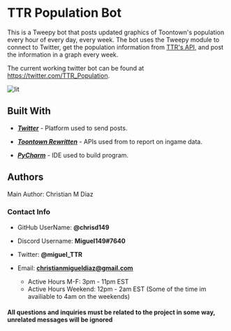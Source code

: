 # TTR Population Bot

This is a Tweepy bot that posts updated graphics of Toontown's population every hour of every day, every week.  The bot uses the Tweepy module to connect to Twitter, get the population information from [TTR's API](https://github.com/ToontownRewritten/api-doc/blob/master/population.md), and post the information in a graph every week.

The current working twitter bot can be found at https://twitter.com/TTR_Population.

![lit](https://user-images.githubusercontent.com/48182689/71801237-4bfe3f00-3028-11ea-8a1f-62b81ae9b2f8.png)

<h2>Built With</h2>

*	[***Twitter***](https://www.twitter.com) - Platform used to send posts.

*	[***Toontown Rewritten***](https://www.toontownrewritten.com/) - APIs used from to report on ingame data.

*	[***PyCharm***](https://www.jetbrains.com/pycharm/) - IDE used to build program.



<h2>Authors</h2>

Main Author: Christian M Diaz

<h3>Contact Info</h3>

*	GitHub UserName: **@chrisd149**

*	Discord Username: **Miguel149#7640**

*	Twitter: **@miguel_TTR**

* Email: **christianmigueldiaz@gmail.com**
	* Active Hours M-F: 3pm - 11pm EST
	* Active Hours Weekend: 12pm - 2am EST (Some of the time im availiable to 4am on the weekends)

<h4>All questions and inquiries must be related to the project in some way, unrelated messages will be ignored</h4>
